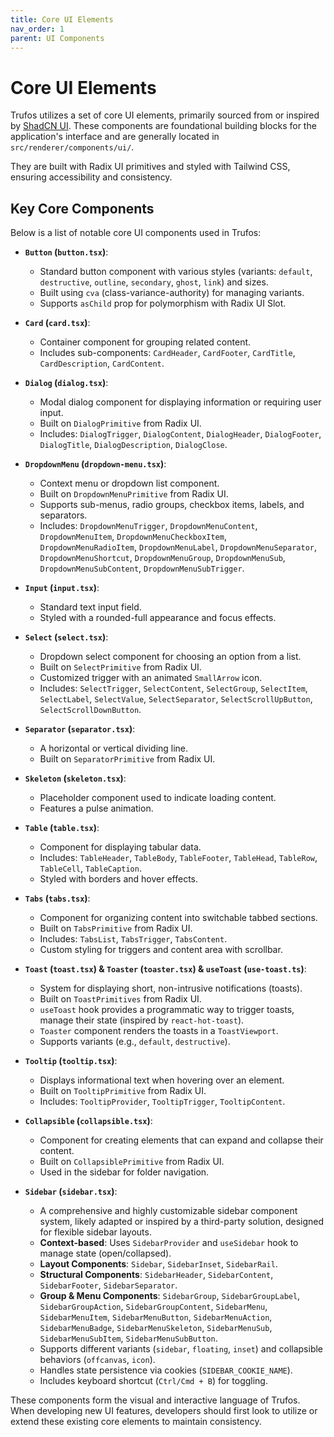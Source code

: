 ```yaml
---
title: Core UI Elements
nav_order: 1
parent: UI Components
---
```


# Core UI Elements

Trufos utilizes a set of core UI elements, primarily sourced from or inspired by [ShadCN UI](https://ui.shadcn.com/). These components are foundational building blocks for the application's interface and are generally located in `src/renderer/components/ui/`.

They are built with Radix UI primitives and styled with Tailwind CSS, ensuring accessibility and consistency.

## Key Core Components

Below is a list of notable core UI components used in Trufos:

*   **`Button` (`button.tsx`)**:
    *   Standard button component with various styles (variants: `default`, `destructive`, `outline`, `secondary`, `ghost`, `link`) and sizes.
    *   Built using `cva` (class-variance-authority) for managing variants.
    *   Supports `asChild` prop for polymorphism with Radix UI Slot.

*   **`Card` (`card.tsx`)**:
    *   Container component for grouping related content.
    *   Includes sub-components: `CardHeader`, `CardFooter`, `CardTitle`, `CardDescription`, `CardContent`.

*   **`Dialog` (`dialog.tsx`)**:
    *   Modal dialog component for displaying information or requiring user input.
    *   Built on `DialogPrimitive` from Radix UI.
    *   Includes: `DialogTrigger`, `DialogContent`, `DialogHeader`, `DialogFooter`, `DialogTitle`, `DialogDescription`, `DialogClose`.

*   **`DropdownMenu` (`dropdown-menu.tsx`)**:
    *   Context menu or dropdown list component.
    *   Built on `DropdownMenuPrimitive` from Radix UI.
    *   Supports sub-menus, radio groups, checkbox items, labels, and separators.
    *   Includes: `DropdownMenuTrigger`, `DropdownMenuContent`, `DropdownMenuItem`, `DropdownMenuCheckboxItem`, `DropdownMenuRadioItem`, `DropdownMenuLabel`, `DropdownMenuSeparator`, `DropdownMenuShortcut`, `DropdownMenuGroup`, `DropdownMenuSub`, `DropdownMenuSubContent`, `DropdownMenuSubTrigger`.

*   **`Input` (`input.tsx`)**:
    *   Standard text input field.
    *   Styled with a rounded-full appearance and focus effects.

*   **`Select` (`select.tsx`)**:
    *   Dropdown select component for choosing an option from a list.
    *   Built on `SelectPrimitive` from Radix UI.
    *   Customized trigger with an animated `SmallArrow` icon.
    *   Includes: `SelectTrigger`, `SelectContent`, `SelectGroup`, `SelectItem`, `SelectLabel`, `SelectValue`, `SelectSeparator`, `SelectScrollUpButton`, `SelectScrollDownButton`.

*   **`Separator` (`separator.tsx`)**:
    *   A horizontal or vertical dividing line.
    *   Built on `SeparatorPrimitive` from Radix UI.

*   **`Skeleton` (`skeleton.tsx`)**:
    *   Placeholder component used to indicate loading content.
    *   Features a pulse animation.

*   **`Table` (`table.tsx`)**:
    *   Component for displaying tabular data.
    *   Includes: `TableHeader`, `TableBody`, `TableFooter`, `TableHead`, `TableRow`, `TableCell`, `TableCaption`.
    *   Styled with borders and hover effects.

*   **`Tabs` (`tabs.tsx`)**:
    *   Component for organizing content into switchable tabbed sections.
    *   Built on `TabsPrimitive` from Radix UI.
    *   Includes: `TabsList`, `TabsTrigger`, `TabsContent`.
    *   Custom styling for triggers and content area with scrollbar.

*   **`Toast` (`toast.tsx`) & `Toaster` (`toaster.tsx`) & `useToast` (`use-toast.ts`)**:
    *   System for displaying short, non-intrusive notifications (toasts).
    *   Built on `ToastPrimitives` from Radix UI.
    *   `useToast` hook provides a programmatic way to trigger toasts, manage their state (inspired by `react-hot-toast`).
    *   `Toaster` component renders the toasts in a `ToastViewport`.
    *   Supports variants (e.g., `default`, `destructive`).

*   **`Tooltip` (`tooltip.tsx`)**:
    *   Displays informational text when hovering over an element.
    *   Built on `TooltipPrimitive` from Radix UI.
    *   Includes: `TooltipProvider`, `TooltipTrigger`, `TooltipContent`.

*   **`Collapsible` (`collapsible.tsx`)**:
    *   Component for creating elements that can expand and collapse their content.
    *   Built on `CollapsiblePrimitive` from Radix UI.
    *   Used in the sidebar for folder navigation.

*   **`Sidebar` (`sidebar.tsx`)**:
    *   A comprehensive and highly customizable sidebar component system, likely adapted or inspired by a third-party solution, designed for flexible sidebar layouts.
    *   **Context-based**: Uses `SidebarProvider` and `useSidebar` hook to manage state (open/collapsed).
    *   **Layout Components**: `Sidebar`, `SidebarInset`, `SidebarRail`.
    *   **Structural Components**: `SidebarHeader`, `SidebarContent`, `SidebarFooter`, `SidebarSeparator`.
    *   **Group & Menu Components**: `SidebarGroup`, `SidebarGroupLabel`, `SidebarGroupAction`, `SidebarGroupContent`, `SidebarMenu`, `SidebarMenuItem`, `SidebarMenuButton`, `SidebarMenuAction`, `SidebarMenuBadge`, `SidebarMenuSkeleton`, `SidebarMenuSub`, `SidebarMenuSubItem`, `SidebarMenuSubButton`.
    *   Supports different variants (`sidebar`, `floating`, `inset`) and collapsible behaviors (`offcanvas`, `icon`).
    *   Handles state persistence via cookies (`SIDEBAR_COOKIE_NAME`).
    *   Includes keyboard shortcut (`Ctrl/Cmd + B`) for toggling.

These components form the visual and interactive language of Trufos. When developing new UI features, developers should first look to utilize or extend these existing core elements to maintain consistency. 